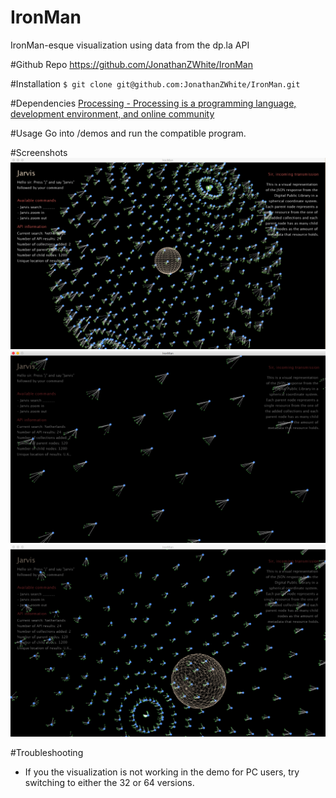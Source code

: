 IronMan
================

IronMan-esque visualization using data from the dp.la API

#Github Repo
https://github.com/JonathanZWhite/IronMan

#Installation
`$ git clone git@github.com:JonathanZWhite/IronMan.git`

#Dependencies
[Processing - Processing is a programming language, development environment, and online community](http://www.processing.org/)

#Usage
Go into /demos and run the compatible program.

#Screenshots
![Alt text](screenshots/ss1.png)
![Alt text](screenshots/ss2.png)
![Alt text](screenshots/ss3.png)

#Troubleshooting
- If you the visualization is not working in the demo for PC users, try switching to either the 32 or 64 versions.
